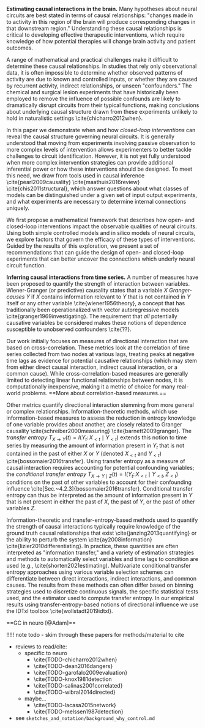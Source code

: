 **Estimating causal interactions in the brain.** Many hypotheses about neural circuits are best stated in terms of causal relationships: "changes made in to activity in this region of the brain will produce corresponding changes in that downstream region." Understanding these causal relationships is critical to developing effective therapeutic interventions, which require knowledge of how potential therapies will change brain activity and patient outcomes.

A range of mathematical and practical challenges make it difficult to determine these causal relationships. In studies that rely only observational data, it is often impossible to determine whether observed patterns of activity are due to known and controlled inputs, or whether they are caused by recurrent activity, indirect relationships, or unseen "confounders." The chemical and surgical lesion experiments that have historically been employed to remove the influence of possible confounds are likely to dramatically disrupt circuits from their typical functions, making conclusions about underlying causal structure drawn from these experiments unlikely to hold in naturalistic settings \cite{chicharro2012when}.

In this paper we demonstrate when and how *closed-loop interventions* can reveal the causal structure governing neural circuits. It is generally understood that moving from experiments involving passive observation to more complex levels of intervention allows experimenters to better tackle challenges to circuit identification. However, it is not yet fully understood when more complex intervention strategies can provide additional inferential power or how these interventions should be designed. To meet this need, we draw from tools used in causal inference \cite{pearl2009causality} \cite{maathuis2016review} \cite{chis2011structural}, which answer questions about what classes of models can be distinguished under a given set of input output experiments, and what experiments are necessary to determine internal connections uniquely.

We first propose a mathematical framework that describes how open- and closed-loop interventions impact the observable qualities of neural circuits. Using both simple controlled models and in silico models of neural circuits, we explore factors that govern the efficacy of these types of interventions. Guided by the results of this exploration, we present a set of recommendations that can guide the design of open- and closed-loop experiments that can better uncover the connections which underly neural circuit function.

**Inferring causal interactions from time series.** A number of measures have been proposed to quantify the strength of interaction between variables. Wiener-Granger (or predictive) causality states that a variable $X$ *Granger-causes* $Y$ if $X$ contains information relevant to $Y$ that is not contained in $Y$ itself or any other variable \cite{wiener1956theory}, a concept that has traditionally been operationalized with vector autoregressive models \cite{granger1969investigating}. The requirement that *all* potentially causative variables be considered makes these notions of dependence susceptible to unobserved confounders \cite{??}.

Our work initially focuses on measures of directional interaction that are based on cross-correlation. These metrics look at the correlation of time series collected from two nodes at various lags, treating peaks at negative time lags as evidence for potential causative relationships (which may stem from either direct causal interaction, indirect causal interaction, or a common cause). While cross-correlation-based measures are generally limited to detecting linear functional relationships between nodes, it is computationally inexpensive, making it a metric of choice for many real-world problems. ==More about correlation-based measures.==

Other metrics quantify directional interaction stemming from more general or complex relationships. Information-theoretic methods, which use information-based measures to assess the reduction in entropy knowledge of one variable provides about another, are closely related to Granger causality \cite{schreiber2000measuring} \cite{barnett2009granger}. The *transfer entropy* $T_{X \to Y}(t) = I(Y_t \colon X_{<t} \mid Y_{<t})$ extends this notion to time series by measuring the amount of information present in $Y_t$ that is not contained in the past of either $X$ or $Y$ (denoted $X_{<t}$ and $Y_{<t}$) \cite{bossomaier2016transfer}. Using transfer entropy as a measure of causal interaction requires accounting for potential confounding variables; the *conditional transfer entropy* $T_{X \to Y \mid Z}(t) = I(Y_t \colon X_{<t} \mid Y_{<t}, Z_{<t})$ conditions on the past of other variables to account for their confounding influence \cite[Sec.~4.2.3]{bossomaier2016transfer}. Conditional transfer entropy can thus be interpreted as the amount of information present in $Y$ that is not present in either the past of $X$, the past of $Y$, or the past of other variables $Z$.

Information-theoretic and transfer-entropy-based methods used to quantify the strength of causal interactions typically require knowledge of the ground truth causal relationships that exist \cite{janzing2013quantifying} or the ability to perturb the system \cite{ay2008information} \cite{lizier2010differentiating}. In practice, these quantities are often interpreted as "information transfer," and a variety of estimation strategies and methods to automatically select variables and time lags to condition are used (e.g., \cite{shorten2021estimating). Multivariate conditional transfer entropy approaches using various variable selection schemes can differentiate between direct interactions, indirect interactions, and common causes. The results from these methods can often differ based on binning strategies used to discretize continuous signals, the specific statistical tests used, and the estimator used to compute transfer entropy. In our empirical results using transfer-entropy-based notions of directional influence we use the IDTxl toolbox \cite{wollstadt2019idtxl}.

==GC in neuro [@Adam]==

!!!!! note todo - skim through these papers for methods/material to cite

- reviews to read/cite:
    - specific to neuro
        - \cite{TODO-chicharro2012when}
        - \cite{TODO-dean2016dangers}
        - \cite{TODO-garofalo2009evaluation}
        - \cite{TODO-knox1981detection
        - \cite{TODO-salinas2001correlated}
        - \cite{TODO-wibral2014directed}
    - maybe...
        - \cite{TODO-lacasa2015network}
        - \cite{TODO-melssen1987detection}
- see `sketches_and_notation/background_why_control.md`

